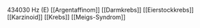 434030 Hz (E)
[[Argentaffinom]]
[[Darmkrebs]]
[[Eierstockkrebs]]
[[Karzinoid]]
[[Krebs]]
[[Meigs-Syndrom]]